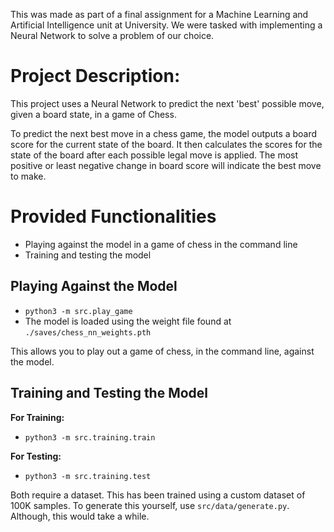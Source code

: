 This was made as part of a final assignment for a Machine Learning and Artificial Intelligence unit at University. We were tasked with implementing a Neural Network to solve a problem of our choice.

# Project Description:

This project uses a Neural Network to predict the next 'best' possible move, given a board state, in a game of Chess.

To predict the next best move in a chess game, the model outputs a board score for the current state of the board. It then calculates the scores for the state of the board after each possible legal move is applied. The most positive or least negative change in board score will indicate the best move to make.

# Provided Functionalities

- Playing against the model in a game of chess in the command line
- Training and testing the model

## Playing Against the Model

- `python3 -m src.play_game`
- The model is loaded using the weight file found at `./saves/chess_nn_weights.pth`

This allows you to play out a game of chess, in the command line, against the model.

## Training and Testing the Model

**For Training:**
- `python3 -m src.training.train`

**For Testing:**
- `python3 -m src.training.test`

Both require a dataset. This has been trained using a custom dataset of 100K samples. To generate this yourself, use `src/data/generate.py`. Although, this would take a while.
